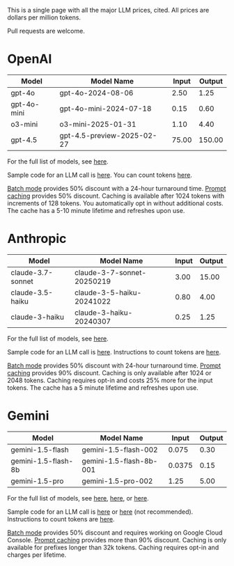 This is a single page with all the major LLM prices, cited.
All prices are dollars per million tokens.

Pull requests are welcome.

# OpenAI

| Model       | Model Name                 | Input | Output |
| ----------- | -------------------------- | ----- | ------ |
| gpt-4o      | gpt-4o-2024-08-06          | 2.50  | 1.25   |
| gpt-4o-mini | gpt-4o-mini-2024-07-18     | 0.15  | 0.60   |
| o3-mini     | o3-mini-2025-01-31         | 1.10  | 4.40   |
| gpt-4.5     | gpt-4.5-preview-2025-02-27 | 75.00 | 150.00 |

For the full list of models, see [here](https://platform.openai.com/docs/pricing).

Sample code for an LLM call is [here](https://platform.openai.com/docs/quickstart).
You can count tokens [here](https://platform.openai.com/tokenizer).

[Batch mode](https://platform.openai.com/docs/guides/batch) provides 50% discount with a 24-hour turnaround time.
[Prompt caching](https://platform.openai.com/docs/guides/prompt-caching) provides 50% discount. Caching is available after 1024 tokens with increments of 128 tokens. You automatically opt in without additional costs. The cache has a 5-10 minute lifetime and refreshes upon use.


# Anthropic

| Model             | Model Name                 | Input | Output |
| ----------------- | -------------------------- | ----- | ------ |
| claude-3.7-sonnet | claude-3-7-sonnet-20250219 | 3.00  | 15.00  |
| claude-3.5-haiku  | claude-3-5-haiku-20241022  | 0.80  | 4.00   |
| claude-3-haiku    | claude-3-haiku-20240307    | 0.25  | 1.25   |

For the full list of models, see [here](https://docs.anthropic.com/en/docs/about-claude/models/all-models).

Sample code for an LLM call is [here](https://docs.anthropic.com/en/api/getting-started).
Instructions to count tokens are [here](https://docs.anthropic.com/en/docs/build-with-claude/token-counting).

[Batch mode](https://www.anthropic.com/news/message-batches-api) provides 50% discount with 24-hour turnaround time.
[Prompt caching](https://docs.anthropic.com/en/docs/build-with-claude/prompt-caching) provides 90% discount. Caching is only available after 1024 or 2048 tokens. Caching requires opt-in and costs 25% more for the input tokens. The cache has a 5 minute lifetime and refreshes upon use.


# Gemini

| Model               | Model Name              | Input  | Output |
| ------------------- | ----------------------- | ------ | ------ |
| gemini-1.5-flash    | gemini-1.5-flash-002    | 0.075  | 0.30   |
| gemini-1.5-flash-8b | gemini-1.5-flash-8b-001 | 0.0375 | 0.15   |
| gemini-1.5-pro      | gemini-1.5-pro-002      | 1.25   | 5.00   |

For the full list of models, see [here](https://ai.google.dev/pricing), [here](https://ai.google.dev/gemini-api/docs/models/gemini), or [here](https://cloud.google.com/vertex-ai/generative-ai/pricing).

Sample code for an LLM call is [here](https://ai.google.dev/gemini-api/docs/quickstart) or [here](https://cloud.google.com/vertex-ai/generative-ai/docs/start/quickstarts/quickstart-multimodal) (not recommended).
Instructions to count tokens are [here](https://ai.google.dev/gemini-api/docs/quickstart).

[Batch mode](https://cloud.google.com/vertex-ai/generative-ai/docs/multimodal/batch-prediction-gemini) provides 50% discount and requires working on Google Cloud Console.
[Prompt caching](https://ai.google.dev/gemini-api/docs/caching) provides more than 90% discount. Caching is only available for prefixes longer than 32k tokens. Caching requires opt-in and charges per lifetime.

